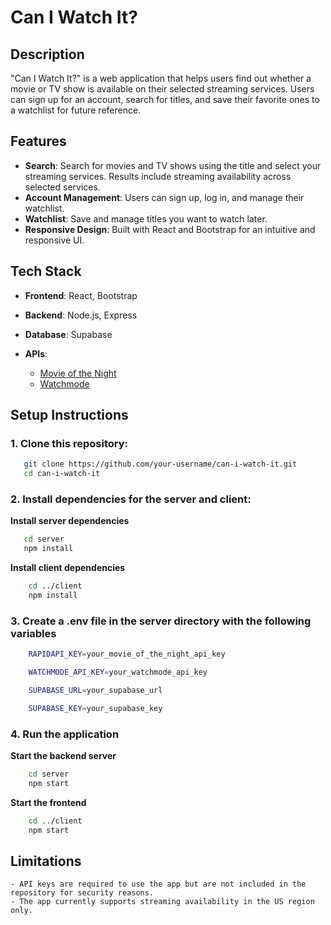 # Can I Watch It?

## Description
"Can I Watch It?" is a web application that helps users find out whether a movie or TV show is available on their selected streaming services. Users can sign up for an account, search for titles, and save their favorite ones to a watchlist for future reference.

## Features
- **Search**: Search for movies and TV shows using the title and select your streaming services. Results include streaming availability across selected services.
- **Account Management**: Users can sign up, log in, and manage their watchlist.
- **Watchlist**: Save and manage titles you want to watch later.
- **Responsive Design**: Built with React and Bootstrap for an intuitive and responsive UI.

## Tech Stack
- **Frontend**: React, Bootstrap
- **Backend**: Node.js, Express
- **Database**: Supabase

- **APIs**: 
  - [Movie of the Night](https://rapidapi.com/organization/movie-of-the-night)
  - [Watchmode](https://www.watchmode.com/)

## Setup Instructions
### 1. Clone this repository:
```bash
   git clone https://github.com/your-username/can-i-watch-it.git
   cd can-i-watch-it
```

### 2. Install dependencies for the server and client:  
  
   **Install server dependencies**  
```bash
   cd server  
   npm install  
```

**Install client dependencies**  
```bash
    cd ../client  
    npm install  
```

### 3. Create a .env file in the server directory with the following variables
```bash
    RAPIDAPI_KEY=your_movie_of_the_night_api_key  

    WATCHMODE_API_KEY=your_watchmode_api_key  

    SUPABASE_URL=your_supabase_url  

    SUPABASE_KEY=your_supabase_key
```

### 4. Run the application 

**Start the backend server**  
    
```bash
    cd server  
    npm start
```  

**Start the frontend**  
    
```bash
    cd ../client  
    npm start
```

## Limitations
    - API keys are required to use the app but are not included in the repository for security reasons.
    - The app currently supports streaming availability in the US region only.